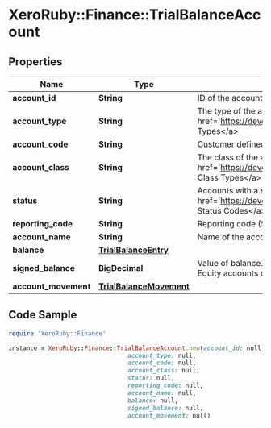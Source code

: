 # XeroRuby::Finance::TrialBalanceAccount

## Properties

Name | Type | Description | Notes
------------ | ------------- | ------------- | -------------
**account_id** | **String** | ID of the account | [optional] 
**account_type** | **String** | The type of the account. See &lt;a href&#x3D;&#39;https://developer.xero.com/documentation/api/types#AccountTypes&#39;&gt;Account Types&lt;/a&gt; | [optional] 
**account_code** | **String** | Customer defined alpha numeric account code e.g 200 or SALES | [optional] 
**account_class** | **String** | The class of the account. See &lt;a href&#x3D;&#39;https://developer.xero.com/documentation/api/types#AccountClassTypes&#39;&gt;Account Class Types&lt;/a&gt; | [optional] 
**status** | **String** | Accounts with a status of ACTIVE can be updated to ARCHIVED. See &lt;a href&#x3D;&#39;https://developer.xero.com/documentation/api/types#AccountStatusCodes&#39;&gt;Account Status Codes&lt;/a&gt; | [optional] 
**reporting_code** | **String** | Reporting code (Shown if set) | [optional] 
**account_name** | **String** | Name of the account | [optional] 
**balance** | [**TrialBalanceEntry**](TrialBalanceEntry.md) |  | [optional] 
**signed_balance** | **BigDecimal** | Value of balance. Expense and Asset accounts code debits as positive. Revenue, Liability, and Equity accounts code debits as negative | [optional] 
**account_movement** | [**TrialBalanceMovement**](TrialBalanceMovement.md) |  | [optional] 

## Code Sample

```ruby
require 'XeroRuby::Finance'

instance = XeroRuby::Finance::TrialBalanceAccount.new(account_id: null,
                                 account_type: null,
                                 account_code: null,
                                 account_class: null,
                                 status: null,
                                 reporting_code: null,
                                 account_name: null,
                                 balance: null,
                                 signed_balance: null,
                                 account_movement: null)
```


